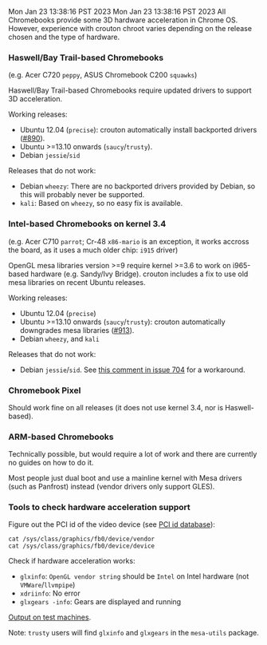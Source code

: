 Mon Jan 23 13:38:16 PST 2023
Mon Jan 23 13:38:16 PST 2023
All Chromebooks provide some 3D hardware acceleration in Chrome OS. However, experience with crouton chroot varies depending on the release chosen and the type of hardware.

### Haswell/Bay Trail-based Chromebooks
(e.g. Acer C720 `peppy`, ASUS Chromebook C200 `squawks`)

Haswell/Bay Trail-based Chromebooks require updated drivers to support 3D acceleration.

Working releases:
* Ubuntu 12.04 (`precise`): crouton automatically install backported drivers ([#890](https://github.com/dnschneid/crouton/pull/890)).
* Ubuntu >=13.10 onwards (`saucy`/`trusty`).
* Debian `jessie`/`sid`

Releases that do not work:
* Debian `wheezy`: There are no backported drivers provided by Debian, so this will probably never be supported.
* `kali`: Based on `wheezy`, so no easy fix is available.

### Intel-based Chromebooks on kernel 3.4
(e.g. Acer C710 `parrot`; Cr-48 `x86-mario` is an exception, it works accross the board, as it uses a much older chip: `i915` driver)

OpenGL mesa libraries version >=9 require kernel >=3.6 to work on i965-based hardware (e.g. Sandy/Ivy Bridge). crouton includes a fix to use old mesa libraries on recent Ubuntu releases.

Working releases:
* Ubuntu 12.04 (`precise`)
* Ubuntu >=13.10 onwards (`saucy`/`trusty`): crouton automatically downgrades mesa libraries ([#913](https://github.com/dnschneid/crouton/pull/913)).
* Debian `wheezy`, and `kali`

Releases that do not work:
* Debian `jessie`/`sid`. See [this comment in issue 704](https://github.com/dnschneid/crouton/issues/704#issuecomment-39042864) for a workaround.

### Chromebook Pixel

Should work fine on all releases (it does not use kernel 3.4, nor is Haswell-based).

### ARM-based Chromebooks

Technically possible, but would require a lot of work and there are currently no guides on how to do it.

Most people just dual boot and use a mainline kernel with Mesa drivers (such as Panfrost) instead (vendor drivers only support GLES).

### Tools to check hardware acceleration support

Figure out the PCI id of the video device (see [PCI id database](http://pci-ids.ucw.cz/read/PC/)):
```
cat /sys/class/graphics/fb0/device/vendor
cat /sys/class/graphics/fb0/device/device
```

Check if hardware acceleration works:

 - `glxinfo`: `OpenGL vendor string` should be `Intel` on Intel hardware (not `VMWare`/`llvmpipe`)
 - `xdriinfo`: No error
 - `glxgears -info`: Gears are displayed and running

[Output on test machines](http://drinkcat.github.io/chroagh/2014-07-09_00-37-27_drinkcat_chroagh_x11test.tmp_35.html).

Note: `trusty` users will find `glxinfo` and `glxgears` in the `mesa-utils` package.